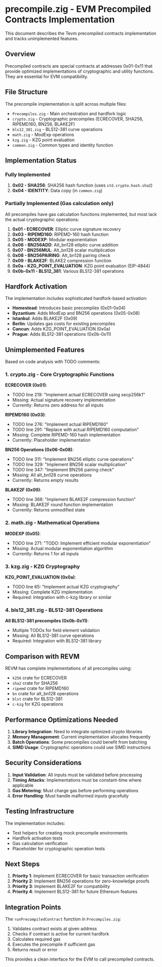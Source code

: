 # precompile.zig - EVM Precompiled Contracts Implementation

This document describes the Tevm precompiled contracts implementation and tracks unimplemented features.

## Overview

Precompiled contracts are special contracts at addresses 0x01-0x11 that provide optimized implementations of cryptographic and utility functions. They are essential for EVM compatibility.

## File Structure

The precompile implementation is split across multiple files:
- `Precompiles.zig` - Main orchestration and hardfork logic
- `crypto.zig` - Cryptographic precompiles (ECRECOVER, SHA256, RIPEMD160, BN256, BLAKE2F)
- `bls12_381.zig` - BLS12-381 curve operations
- `math.zig` - ModExp operations
- `kzg.zig` - KZG point evaluation
- `common.zig` - Common types and identity function

## Implementation Status

### Fully Implemented
1. **0x02 - SHA256**: SHA256 hash function (uses `std.crypto.hash.sha2`)
2. **0x04 - IDENTITY**: Data copy (in `common.zig`)

### Partially Implemented (Gas calculation only)
All precompiles have gas calculation functions implemented, but most lack the actual cryptographic operations:

1. **0x01 - ECRECOVER**: Elliptic curve signature recovery
2. **0x03 - RIPEMD160**: RIPEMD-160 hash function
3. **0x05 - MODEXP**: Modular exponentiation
4. **0x06 - BN256ADD**: Alt_bn128 elliptic curve addition
5. **0x07 - BN256MUL**: Alt_bn128 scalar multiplication
6. **0x08 - BN256PAIRING**: Alt_bn128 pairing check
7. **0x09 - BLAKE2F**: BLAKE2 compression function
8. **0x0a - KZG_POINT_EVALUATION**: KZG point evaluation (EIP-4844)
9. **0x0b-0x11 - BLS12_381**: Various BLS12-381 operations

## Hardfork Activation

The implementation includes sophisticated hardfork-based activation:
- **Homestead**: Introduces basic precompiles (0x01-0x04)
- **Byzantium**: Adds ModExp and BN256 operations (0x05-0x08)
- **Istanbul**: Adds BLAKE2F (0x09)
- **Berlin**: Updates gas costs for existing precompiles
- **Cancun**: Adds KZG_POINT_EVALUATION (0x0a)
- **Prague**: Adds BLS12-381 operations (0x0b-0x11)

## Unimplemented Features

Based on code analysis with TODO comments:

### 1. crypto.zig - Core Cryptographic Functions

**ECRECOVER (0x01)**:
- TODO line 219: "Implement actual ECRECOVER using secp256k1"
- Missing: Actual signature recovery implementation
- Currently: Returns zero address for all inputs

**RIPEMD160 (0x03)**:
- TODO line 276: "Implement actual RIPEMD160"
- TODO line 291: "Replace with actual RIPEMD160 computation"
- Missing: Complete RIPEMD-160 hash implementation
- Currently: Placeholder implementation

**BN256 Operations (0x06-0x08)**:
- TODO line 311: "Implement BN256 elliptic curve operations"
- TODO line 329: "Implement BN256 scalar multiplication"
- TODO line 347: "Implement BN256 pairing check"
- Missing: All alt_bn128 curve operations
- Currently: Returns empty results

**BLAKE2F (0x09)**:
- TODO line 368: "Implement BLAKE2F compression function"
- Missing: BLAKE2F round function implementation
- Currently: Returns unmodified state

### 2. math.zig - Mathematical Operations

**MODEXP (0x05)**:
- TODO line 271: "TODO: Implement efficient modular exponentiation"
- Missing: Actual modular exponentiation algorithm
- Currently: Returns 1 for all inputs

### 3. kzg.zig - KZG Cryptography

**KZG_POINT_EVALUATION (0x0a)**:
- TODO line 65: "Implement actual KZG cryptography"
- Missing: Complete KZG implementation
- Required: Integration with c-kzg library or similar

### 4. bls12_381.zig - BLS12-381 Operations

**All BLS12-381 precompiles (0x0b-0x11)**:
- Multiple TODOs for field element validation
- Missing: All BLS12-381 curve operations
- Required: Integration with BLS12-381 library

## Comparison with REVM

REVM has complete implementations of all precompiles using:
- `k256` crate for ECRECOVER
- `sha2` crate for SHA256
- `ripemd` crate for RIPEMD160
- `bn` crate for alt_bn128 operations
- `blst` crate for BLS12-381
- `c-kzg` for KZG operations

## Performance Optimizations Needed

1. **Library Integration**: Need to integrate optimized crypto libraries
2. **Memory Management**: Current implementation allocates frequently
3. **Batch Operations**: Some precompiles could benefit from batching
4. **SIMD Usage**: Cryptographic operations could use SIMD instructions

## Security Considerations

1. **Input Validation**: All inputs must be validated before processing
2. **Timing Attacks**: Implementations must be constant-time where applicable
3. **Gas Metering**: Must charge gas before performing operations
4. **Error Handling**: Must handle malformed inputs gracefully

## Testing Infrastructure

The implementation includes:
- Test helpers for creating mock precompile environments
- Hardfork activation tests
- Gas calculation verification
- Placeholder for cryptographic operation tests

## Next Steps

1. **Priority 1**: Implement ECRECOVER for basic transaction verification
2. **Priority 2**: Implement BN256 operations for zero-knowledge proofs
3. **Priority 3**: Implement BLAKE2F for compatibility
4. **Priority 4**: Implement BLS12-381 for future Ethereum features

## Integration Points

The `runPrecompiledContract` function in `Precompiles.zig`:
1. Validates contract exists at given address
2. Checks if contract is active for current hardfork
3. Calculates required gas
4. Executes the precompile if sufficient gas
5. Returns result or error

This provides a clean interface for the EVM to call precompiled contracts.